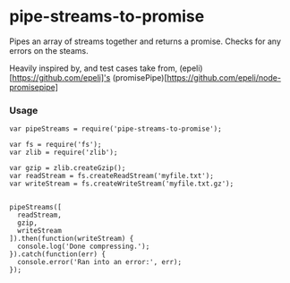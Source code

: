 # pipe-streams-to-promise
Pipes an array of streams together and returns a promise. Checks for any errors on the steams.

Heavily inspired by, and test cases take from,
(epeli)[https://github.com/epeli]'s
(promisePipe)[https://github.com/epeli/node-promisepipe]

### Usage

```
var pipeStreams = require('pipe-streams-to-promise');

var fs = require('fs');
var zlib = require('zlib');

var gzip = zlib.createGzip();
var readStream = fs.createReadStream('myfile.txt');
var writeStream = fs.createWriteStream('myfile.txt.gz');


pipeStreams([
  readStream,
  gzip,
  writeStream
]).then(function(writeStream) {
  console.log('Done compressing.');
}).catch(function(err) {
  console.error('Ran into an error:', err);
});
```

